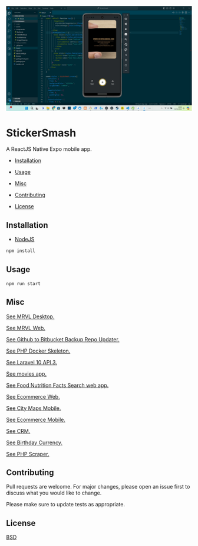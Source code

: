 <img src="https://github.com/kkamara/useful/blob/main/stickersmash.png?raw=true" alt="stickersmash.png" width=""/>

# StickerSmash

A ReactJS Native Expo mobile app.

* [Installation](#installation)

* [Usage](#usage)

* [Misc](#misc)

* [Contributing](#contributing)

* [License](#license)

## Installation

* [NodeJS](https://nodejs.org/en)

```bash
npm install
```

## Usage

```bash
npm run start
```

## Misc

[See MRVL Desktop.](https://github.com/kkamara/mrvl-desktop)

[See MRVL Web.](https://github.com/kkamara/mrvl-web)

[See Github to Bitbucket Backup Repo Updater.](https://github.com/kkamara/ghbbupdater)

[See PHP Docker Skeleton.](https://github.com/kkamara/php-docker-skeleton)

[See Laravel 10 API 3.](https://github.com/kkamara/laravel-10-api-3)

[See movies app.](https://github.com/kkamara/movies)

[See Food Nutrition Facts Search web app.](https://github.com/kkamara/food-nutrition-facts-search-web-app)

[See Ecommerce Web.](https://github.com/kkamara/ecommerce-web)

[See City Maps Mobile.](https://github.com/kkamara/city-maps-mobile)

[See Ecommerce Mobile.](https://github.com/kkamara/ecommerce-mobile)

[See CRM.](https://github.com/kkamara/crm)

[See Birthday Currency.](https://github.com/kkamara/birthday-currency)

[See PHP Scraper.](https://github.com/kkamara/php-scraper)

## Contributing
Pull requests are welcome. For major changes, please open an issue first to discuss what you would like to change.

Please make sure to update tests as appropriate.

## License
[BSD](https://opensource.org/licenses/BSD-3-Clause)
